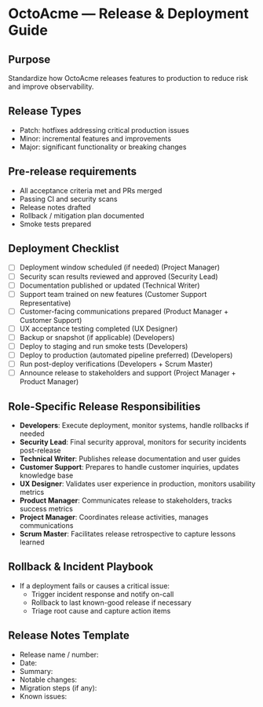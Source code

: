 # OctoAcme — Release & Deployment Guide

## Purpose
Standardize how OctoAcme releases features to production to reduce risk and improve observability.

## Release Types
- Patch: hotfixes addressing critical production issues
- Minor: incremental features and improvements
- Major: significant functionality or breaking changes

## Pre-release requirements
- All acceptance criteria met and PRs merged
- Passing CI and security scans
- Release notes drafted
- Rollback / mitigation plan documented
- Smoke tests prepared

## Deployment Checklist
- [ ] Deployment window scheduled (if needed) (Project Manager)
- [ ] Security scan results reviewed and approved (Security Lead)
- [ ] Documentation published or updated (Technical Writer)
- [ ] Support team trained on new features (Customer Support Representative)
- [ ] Customer-facing communications prepared (Product Manager + Customer Support)
- [ ] UX acceptance testing completed (UX Designer)
- [ ] Backup or snapshot (if applicable) (Developers)
- [ ] Deploy to staging and run smoke tests (Developers)
- [ ] Deploy to production (automated pipeline preferred) (Developers)
- [ ] Run post-deploy verifications (Developers + Scrum Master)
- [ ] Announce release to stakeholders and support (Project Manager + Product Manager)

## Role-Specific Release Responsibilities
- **Developers**: Execute deployment, monitor systems, handle rollbacks if needed
- **Security Lead**: Final security approval, monitors for security incidents post-release
- **Technical Writer**: Publishes release documentation and user guides
- **Customer Support**: Prepares to handle customer inquiries, updates knowledge base
- **UX Designer**: Validates user experience in production, monitors usability metrics
- **Product Manager**: Communicates release to stakeholders, tracks success metrics
- **Project Manager**: Coordinates release activities, manages communications
- **Scrum Master**: Facilitates release retrospective to capture lessons learned

## Rollback & Incident Playbook
- If a deployment fails or causes a critical issue:
  - Trigger incident response and notify on-call
  - Rollback to last known-good release if necessary
  - Triage root cause and capture action items

## Release Notes Template
- Release name / number:
- Date:
- Summary:
- Notable changes:
- Migration steps (if any):
- Known issues:
